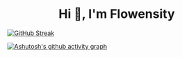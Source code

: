 
<h1 align="center">Hi 👋, I'm Flowensity</h1>

[![GitHub Streak](https://streak-stats.demolab.com?user=Flowensity&theme=catppuccin-mocha&mode=weekly)](https://git.io/streak-stats)


[![Ashutosh's github activity graph](https://github-readme-activity-graph.vercel.app/graph?username=Flowensity&theme=dracula)](https://github.com/ashutosh00710/github-readme-activity-graph)


